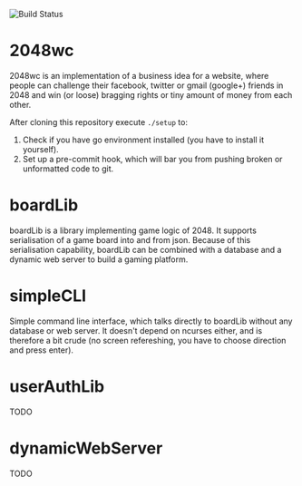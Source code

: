 ![Build Status](https://travis-ci.org/2048wc/2048wc.svg?branch=master)

# 2048wc

2048wc is an implementation of a business idea for a website, where people can challenge their facebook, twitter or gmail (google+) friends in 2048 and win (or loose) bragging rights or tiny amount of money from each other.

After cloning this repository execute `./setup` to:

1. Check if you have go environment installed (you have to install it yourself).
2. Set up a pre-commit hook, which will bar you from pushing broken or unformatted code to git.

# boardLib

boardLib is a library implementing game logic of 2048. It supports serialisation of a game board into and from json. Because of this serialisation capability, boardLib can be combined with a database and a dynamic web server to build a gaming platform.

# simpleCLI

Simple command line interface, which talks directly to boardLib without any database or web server. It doesn't depend on ncurses either, and is therefore a bit crude (no screen refereshing, you have to choose direction and press enter).

# userAuthLib

TODO

# dynamicWebServer

TODO
